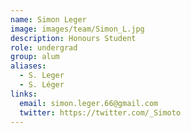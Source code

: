 ```yaml
---
name: Simon Leger
image: images/team/Simon_L.jpg
description: Honours Student
role: undergrad
group: alum
aliases:
  - S. Leger
  - S. Léger
links:
  email: simon.leger.66@gmail.com
  twitter: https://twitter.com/_Simoto
---
```

